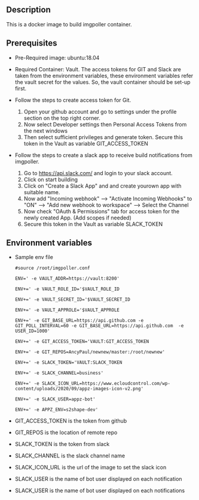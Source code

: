 Description
-------------
This is a docker image to build imgpoller container.

Prerequisites
-------------
- Pre-Required image: ubuntu:18.04
- Required Container: Vault. The access tokens for GIT and Slack are taken from the environment variables, these environment variables refer the vault secret for the values. So, the vault container should be set-up first.
- Follow the steps to create access token for Git.
     
	1. Open your github account and go to settings under the profile section on the top right corner.
	2. Now select Developer settings then Personal Access Tokens from the next windows
	3. Then select sufficient privileges and generate token. Secure this token in the Vault as variable GIT_ACCESS_TOKEN
- Follow the steps to create a slack app to receive build notifications from imgpoller.
   1. Go to https://api.slack.com/ and login to your slack account. 
   2. Click on start building
   3. Click on "Create a Slack App" and and create yourown app with suitable name.
   4. Now add "Incoming webhook" --> "Activate Incoming Webhooks" to "ON" --> "Add new webhook to workspace" --> Select the Channel
   5. Now check "OAuth & Permissions" tab for access token for the newly created App. (Add scopes if needed)
   6. Secure this token in the Vault as variable SLACK_TOKEN

Environment variables
------------------------
- Sample env file


    `#source /root/imgpoller.conf`

    `ENV=' -e VAULT_ADDR=https://vault:8200'`

    `ENV+=' -e VAULT_ROLE_ID='$VAULT_ROLE_ID`

    `ENV+=' -e VAULT_SECRET_ID='$VAULT_SECRET_ID`

    `ENV+=' -e VAULT_APPROLE='$VAULT_APPROLE`

    `ENV+=' -e GIT_BASE_URL=https://api.github.com -e GIT_POLL_INTERVAL=60 -e GIT_BASE_URL=https://api.github.com  -e USER_ID=1000'`

    `ENV+=' -e GIT_ACCESS_TOKEN='VAULT:GIT_ACCESS_TOKEN`

    `ENV+=' -e GIT_REPOS=AncyPaul/newnew/master:/root/newnew'`

    `ENV+=' -e SLACK_TOKEN='VAULT:SLACK_TOKEN`

    `ENV+=' -e SLACK_CHANNEL=business'`

    `ENV+=' -e SLACK_ICON_URL=https://www.ecloudcontrol.com/wp-content/uploads/2020/09/appz-images-icon-v2.png'`

    `ENV+=' -e SLACK_USER=appz-bot'`

    `ENV+=' -e APPZ_ENV=s2shape-dev'`

- GIT_ACCESS_TOKEN is the token from github
- GIT_REPOS is the location of remote repo
- SLACK_TOKEN is the token from slack
- SLACK_CHANNEL is the slack channel name
- SLACK_ICON_URL is the url of the image to set the slack icon
- SLACK_USER is the name of bot user displayed on each notification
- SLACK_USER is the name of bot user displayed on each notifications
